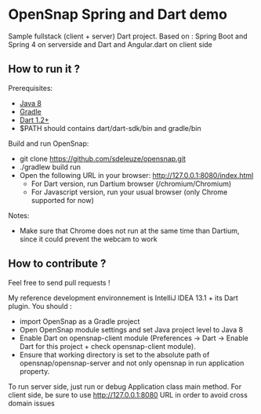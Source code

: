 # OpenSnap Spring and Dart demo

Sample fullstack (client + server) Dart project.
Based on : Spring Boot and Spring 4 on serverside and Dart and Angular.dart on client side

## How to run it ?

Prerequisites:
* [Java 8](https://jdk8.java.net/download.html)
* [Gradle](http://www.gradle.org/)
* [Dart 1.2+](https://www.dartlang.org/)
* $PATH should contains dart/dart-sdk/bin and gradle/bin

Build and run OpenSnap:
* git clone https://github.com/sdeleuze/opensnap.git
* ./gradlew build run
* Open the following URL in your browser: http://127.0.0.1:8080/index.html
	* For Dart version, run Dartium browser (<dart-sdk>/chromium/Chromium)
	* For Javascript version, run your usual browser (only Chrome supported for now)

Notes:
* Make sure that Chrome does not run at the same time than Dartium, since it could prevent the webcam to work

## How to contribute ?

Feel free to send pull requests !

My reference development environnement is IntelliJ IDEA 13.1 + its Dart plugin.
You should :
 * import OpenSnap as a Gradle project
 * Open OpenSnap module settings and set Java project level to Java 8
 * Enable Dart on opensnap-client module (Preferences -> Dart -> Enable Dart for this project + check opensnap-client module).
 * Ensure that working directory is set to the absolute path of opensnap/opensnap-server and not only opensnap in run application property.

To run server side, just run or debug Application class main method.
For client side, be sure to use http://127.0.0.1:8080 URL in order to avoid cross domain issues